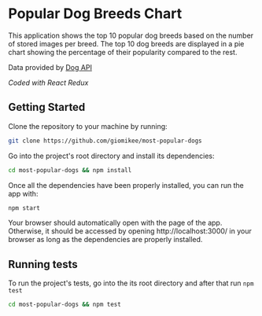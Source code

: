 # Popular Dog Breeds Chart

This application shows the top 10 popular dog breeds based on the number of stored images per breed. The top 10 dog breeds are displayed in a pie chart showing the percentage of their popularity compared to the rest.

Data provided by [Dog API](https://dog.ceo/dog-api/documentation/)

*Coded with React Redux*

## Getting Started

Clone the repository to your machine by running:
```bash
git clone https://github.com/giomikee/most-popular-dogs
```

Go into the project's root directory and install its dependencies:
```bash
cd most-popular-dogs && npm install
```

Once all the dependencies have been properly installed, you can run the app with:
```bash
npm start
```

Your browser should automatically open with the page of the app. Otherwise, it should be accessed by opening http://localhost:3000/ in your browser as long as the dependencies are properly installed.

## Running tests

To run the project's tests, go into the its root directory and after that run `npm test` 
```bash
cd most-popular-dogs && npm test
```
